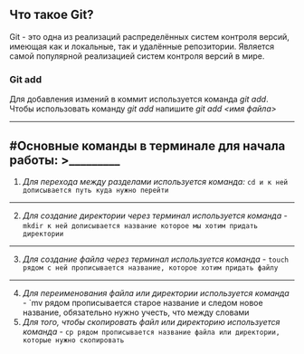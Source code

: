 ## Что такое Git?
Git - это одна из реализаций распределённых систем контроля версий, имеющая как и локальные, так и удалённые репозитории. Является самой популярной реализацией систем контроля версий в мире.
### Git add
Для добавления измений в коммит используется команда *git add*. Чтобы использовать команду *git add* напишите *git add <имя файла>*



---
#Основные команды в терминале для начала работы: >_________
---
1. *_Для перехода между разделами используется команда:_*  `cd и к ней дописывается путь куда нужно перейти`

---
2. *_Для создание директории через терминал используется команда_* - `mkdir к ней дописывается название которое мы хотим придать директории`

---
3.  *_Для создание файла через терминал используется команда_* - `touch рядом с ней прописывается название, которое хотим придать файлу`

---
4. *_Для переименования файла или директории используется команда_* - `mv рядом прописывается старое название и следом новое название, обязательно нужно учесть, что между словами 
5. *_Для того, чтобы скопировать файл или директорию используется команда_* - `cp рядом прописывается название файла или директории, которые нужно скопировать`
